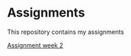 # Assignments
This repository contains my assignments

[Assignment week 2](https://github.com/jesperkrauth/Assignments/blob/master/Assignment_week_2.ipynb)
